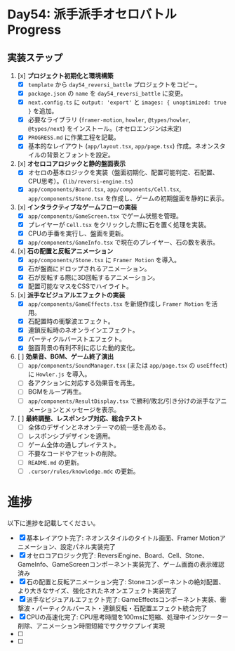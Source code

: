 # Day54: 派手派手オセロバトル Progress

## 実装ステップ

1.  [x] **プロジェクト初期化と環境構築**
    *   [x] `template` から `day54_reversi_battle` プロジェクトをコピー。
    *   [x] `package.json` の `name` を `day54_reversi_battle` に変更。
    *   [x] `next.config.ts` に `output: 'export'` と `images: { unoptimized: true }` を追加。
    *   [x] 必要なライブラリ (`framer-motion`, `howler`, `@types/howler`, `@types/next`) をインストール。(オセロエンジンは未定)
    *   [x] `PROGRESS.md` に作業工程を記載。
    *   [x] 基本的なレイアウト (`app/layout.tsx`, `app/page.tsx`) 作成。ネオンスタイルの背景とフォントを設定。
2.  [x] **オセロコアロジックと静的盤面表示**
    *   [x] オセロの基本ロジックを実装（盤面初期化、配置可能判定、石配置、CPU思考）。(`lib/reversi-engine.ts`)
    *   [x] `app/components/Board.tsx`, `app/components/Cell.tsx`, `app/components/Stone.tsx` を作成し、ゲームの初期盤面を静的に表示。
3.  [x] **インタラクティブなゲームフローの実装**
    *   [x] `app/components/GameScreen.tsx` でゲーム状態を管理。
    *   [x] プレイヤーが `Cell.tsx` をクリックした際に石を置く処理を実装。
    *   [x] CPUの手番を実行し、盤面を更新。
    *   [x] `app/components/GameInfo.tsx` で現在のプレイヤー、石の数を表示。
4.  [x] **石の配置と反転アニメーション**
    *   [x] `app/components/Stone.tsx` に `Framer Motion` を導入。
    *   [x] 石が盤面にドロップされるアニメーション。
    *   [x] 石が反転する際に3D回転するアニメーション。
    *   [x] 配置可能なマスをCSSでハイライト。
5.  [x] **派手なビジュアルエフェクトの実装**
    *   [x] `app/components/GameEffects.tsx` を新規作成し `Framer Motion` を活用。
    *   [x] 石配置時の衝撃波エフェクト。
    *   [x] 連鎖反転時のネオンラインエフェクト。
    *   [x] パーティクルバーストエフェクト。
    *   [x] 盤面背景の有利不利に応じた動的変化。
6.  [ ] **効果音、BGM、ゲーム終了演出**
    *   [ ] `app/components/SoundManager.tsx` (または `app/page.tsx` の `useEffect`) に `Howler.js` を導入。
    *   [ ] 各アクションに対応する効果音を再生。
    *   [ ] BGMをループ再生。
    *   [ ] `app/components/ResultDisplay.tsx` で勝利/敗北/引き分けの派手なアニメーションとメッセージを表示。
7.  [ ] **最終調整、レスポンシブ対応、総合テスト**
    *   [ ] 全体のデザインとネオンテーマの統一感を高める。
    *   [ ] レスポンシブデザインを適用。
    *   [ ] ゲーム全体の通しプレイテスト。
    *   [ ] 不要なコードやアセットの削除。
    *   [ ] `README.md` の更新。
    *   [ ] `.cursor/rules/knowledge.mdc` の更新。

# 進捗

以下に進捗を記載してください。

- [x] 基本レイアウト完了: ネオンスタイルのタイトル画面、Framer Motionアニメーション、設定パネル実装完了
- [x] オセロコアロジック完了: ReversiEngine、Board、Cell、Stone、GameInfo、GameScreenコンポーネント実装完了、ゲーム画面の表示確認済み
- [x] 石の配置と反転アニメーション完了: Stoneコンポーネントの絶対配置、より大きなサイズ、強化されたネオンエフェクト実装完了
- [x] 派手なビジュアルエフェクト完了: GameEffectsコンポーネント実装、衝撃波・パーティクルバースト・連鎖反転・石配置エフェクト統合完了
- [x] CPUの高速化完了: CPU思考時間を100msに短縮、処理中インジケーター削除、アニメーション時間短縮でサクサクプレイ実現
- [ ] 
- [ ] 
